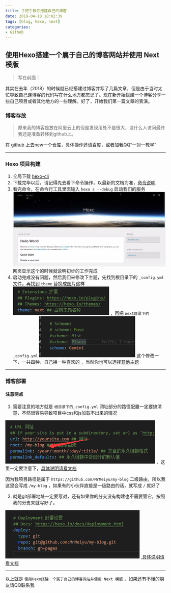 ```yaml
---
title: 手把手教你搭建自己的博客
date: 2019-04-18 18:02:39
tags: [blog, hexo, next]
categories:
- Github
---
```


## 使用Hexo搭建一个属于自己的博客网站并使用 Next 模版

> 写在前面：

其实在去年（2018）的时候就已经搭建过博客并写了几篇文章，但是由于当时太忙导致自己连博客的代码写在什么地方都忘记了。现在新开始搭建一个博客分享一些自己项目或者其他地方的一些理解。好了，开始我们第一篇文章的表演。

<!-- more -->

### 博客存放

> 原来我的博客是放在阿里云上的但是发现用处不是很大，没什么人访问最终我还是准备转移到github上。

在 [github](https://github.com) 上去new一个仓库，具体操作还请百度，或者加我QQ“一对一教学”

---

### Hexo 项目构建

1. 全局下载 [hexo-cli](https://hexo.io/zh-cn/docs/) 
2. 下载完毕以后，请记得先去看下命令操作，以最新的文档为准，[命令说明](https://hexo.io/zh-cn/docs/commands)
3. 看完命令，在命令行工具里面输入 `hexo s --debug` 启动我们的服务
![](手把手教你搭建自己的博客/hexo-index.png)
网页显示这个的时候就说明初步的工作完成
4. 启动完成没有问题，然后我们来修改下主题，先找到根目录下的 `_config.yml` 文件，再找到 `theme` 替换成图片这样
![](手把手教你搭建自己的博客/hexo1.png)
，再把 `next目录下的_config.yml` 
![](手把手教你搭建自己的博客/hexo2.png)
这个修改一下，一共四种，自己换一种喜欢的
 ，当然你也可以选择[其他主题](https://hexo.io/themes/)

---

### 博客部署

#### 注意两点

1. 需要注意的地方就是 `根目录下的_config.yml` 网址部分的路径配置一定要搞清楚，不然很容易导致项目中css和js加载不出来的情况

![](手把手教你搭建自己的博客/hexo3.png)
，这里一定要注意下，[具体说明请看文档](https://hexo.io/zh-cn/docs/configuration#%E7%BD%91%E7%AB%99)

因为我项目路径是属于 `https://github.com/MrMeiyu/my-blog` 二级路由，所以我这里会写成 `/my-blog` ，如果有的小伙伴直接是一级路由的话，就写成 `/` 就好了

2. 就是git部署地址一定要写对，还有如果你的分支没有构建也不需要管它，按照我的分支来就写好了。

![](手把手教你搭建自己的博客/hexo4.png)
,[具体说明请看文档](https://hexo.io/zh-cn/docs/deployment)

---

以上就是 `使用Hexo搭建一个属于自己的博客网站并使用 Next 模版` ，如果还有不懂的朋友请QQ联系我